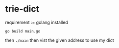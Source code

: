 # trie-dict
requirement := golang installed

```
go build main.go
```
then ```./main``` then vist the given address to use my dict
